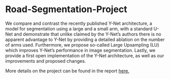 # Road-Segmentation-Project
We compare and contrast the recently published Y-Net architecture, a model for segmentation using a large and a small arm, with a standard U-Net and demonstrate that unlike claimed by the Y-Net’s authors there is no apparent advantage to Y-Net by providing a detailed ablation on the number of arms used. Furthermore, we propose so-called Large Upsampling (LU) which improves Y-Net’s performance in image segmentation. Lastly, we provide a first open implementation of the Y-Net architecture, as well as our improvements and proposed changes. 

More details on the project can be found in the report [here.](https://github.com/sselgrad23/Road-Segmentation-Project/blob/60177128678dd2e18dbcf87cb72eea053eae19c3/Road%20Segmentation%20Report/Road_Segmentation.pdf) 
